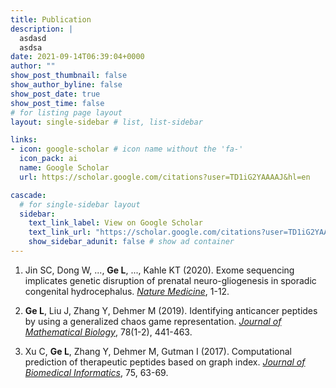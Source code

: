 ```yaml
---
title: Publication
description: |
  asdasd
  asdsa
date: 2021-09-14T06:39:04+0000
author: ""
show_post_thumbnail: false
show_author_byline: false
show_post_date: true
show_post_time: false
# for listing page layout
layout: single-sidebar # list, list-sidebar

links:
- icon: google-scholar # icon name without the 'fa-'
  icon_pack: ai
  name: Google Scholar
  url: https://scholar.google.com/citations?user=TD1iG2YAAAAJ&hl=en

cascade:
  # for single-sidebar layout
  sidebar:
    text_link_label: View on Google Scholar
    text_link_url: "https://scholar.google.com/citations?user=TD1iG2YAAAAJ&hl=en"
    show_sidebar_adunit: false # show ad container
---
```

1. Jin SC, Dong W, ..., **Ge L**, ..., Kahle KT (2020). Exome sequencing implicates genetic disruption of prenatal neuro-gliogenesis in sporadic congenital hydrocephalus. [*Nature Medicine*](https://www.nature.com/articles/s41591-020-1090-2), 1-12.

2. **Ge L**, Liu J, Zhang Y, Dehmer M (2019). Identifying anticancer peptides by using a generalized chaos game representation. [*Journal of Mathematical Biology*](https://link.springer.com/article/10.1007/s00285-018-1279-x), 78(1-2), 441-463.
  
3. Xu C,  **Ge L**, Zhang Y, Dehmer M, Gutman I (2017). Computational prediction of therapeutic peptides based on graph index. [*Journal of Biomedical Informatics*](https://doi.org/10.1016/j.jbi.2017.09.011), 75, 63-69.
